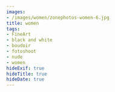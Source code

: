 ```yaml
---
images:
- /images/women/zonephotos-women-6.jpg
title: women
tags:
- FineArt
- black and white
- boudoir
- fotoshoot
- nude
- women
hideExif: true
hideTitle: true
hideDate: true
---
```

